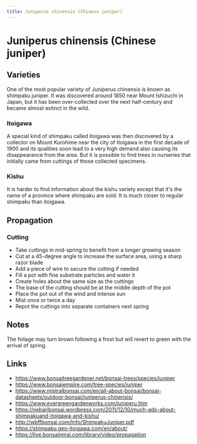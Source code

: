 ```yaml
---
title: Juniperus chinensis (Chinese juniper)
---
```


# Juniperus chinensis (Chinese juniper)

## Varieties

One of the most popular variety of Juniperus chinensis is known as shimpaku
juniper. It was discovered around 1850 near Mount Ishizuchi in Japan, but it
has been over-collected over the next half-century and became almost extinct in
the wild.

### Itoigawa

A special kind of shimpaku called itoigawa was then discovered by a collector
on Mount Kurohime near the city of Itoigawa in the first decade of 1900 and its
qualities soon lead to a very high demand also causing its disappearance from
the area. But it is possible to find trees in nurseries that initially came
from cuttings of those collected specimens.

### Kishu

It is harder to find information about the kishu variety except that it's the
name of a province where shimpaku are sold. It is much closer to regular
shimpaku than itoigawa.

## Propagation

### Cutting

- Take cuttings in mid-spring to benefit from a longer growing season
- Cut at a 45-degree angle to increase the surface area, using a sharp razor blade
- Add a piece of wire to secure the cutting if needed
- Fill a pot with fine substrate particles and water it
- Create holes about the same size as the cuttings
- The base of the cutting should be at the middle depth of the pot
- Place the pot out of the wind and intense sun
- Mist once or twice a day
- Repot the cuttings into separate containers next spring

## Notes

The foliage may turn brown following a frost but will revert to green with the
arrival of spring.

## Links

- https://www.bonsaitreegardener.net/bonsai-trees/species/juniper
- https://www.bonsaiempire.com/tree-species/juniper
- https://www.mistralbonsai.com/en/all-about-bonsai/bonsai-datasheets/outdoor-bonsai/juniperus-chinensis/
- https://www.evergreengardenworks.com/juniperu.htm
- https://nebaribonsai.wordpress.com/2011/12/10/much-ado-about-shimpakuand-itoigawa-and-kishu/
- http://wbffbonsai.com/Info/ShimpakuJuniper.pdf
- https://shimpaku.geo-itoigawa.com/en/about/
- https://live.bonsaimirai.com/library/video/propagation
